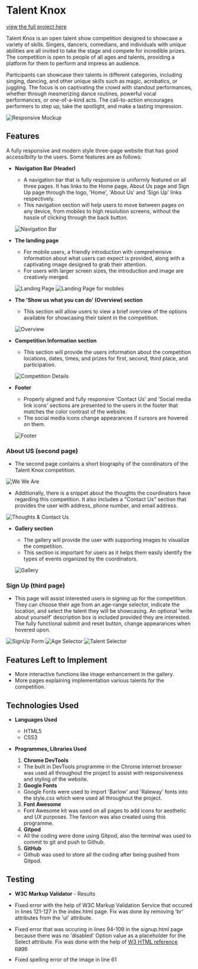 # Talent Knox

[view the full project here](https://taz1003.github.io/Portfolio-Project-1---Talent-Knox/)

Talent Knox is an open talent show competition designed to showcase a variety of skills. Singers, dancers, comedians, and individuals with unique abilities are all invited to take the stage and compete for incredible prizes. The competition is open to people of all ages and talents, providing a platform for them to perform and impress an audience.

Participants can showcase their talents in different categories, including singing, dancing, and other unique skills such as magic, acrobatics, or juggling. The focus is on captivating the crowd with standout performances, whether through mesmerizing dance routines, powerful vocal performances, or one-of-a-kind acts. The call-to-action encourages performers to step up, take the spotlight, and make a lasting impression.

![Responsive Mockup](assets/screenshots/talent_knox_mockup.png)

## Features
A fully responsive and modern style three-page website that has good accessilbilty to the users. Some features are as follows:

- __Navigation Bar (Header)__
  - A navigation bar that is fully responsive is uniformly featured on all three pages. It has links to the Home page, About Us page and Sign Up page through the logo, 'Home', 'About Us' and 'Sign Up' links respectively.
  - This navigation section will help users to move between pages on any device, from mobiles to high resolution screens, without the hassle of clicking through the back button.

  ![Navigation Bar](assets/screenshots/talent_knox_nav.png)

- __The landing page__
  - For mobile users, a friendly introduction with comprehensive information about what users can expect is provided, along with a captivating image designed to grab their attention.
  - For users with larger screen sizes, the introduction and image are creatively merged.

  ![Landing Page](assets/screenshots/talent_knox_landing_page.png) ![Landing Page for mobiles](assets/screenshots/talent_knox_landing_page_mobile.png)

- __The 'Show us what you can do' (Overview) section__
  - This section will allow users to view a brief overview of the options available for showcasing their talent in the competition.

  ![Overview](assets/screenshots/talent_knox_overview.png)

- __Competition Information section__
  - This section will provide the users information about the competition locations, dates, times, and prizes for first, second, third place, and participation.

  ![Competition Details](assets/screenshots/talent_knox_competition_details.png)

- __Footer__
  - Properly aligned and fully responsive 'Contact Us' and 'Social media link icons' sections are presented to the users in the footer that matches the color contrast of the website.
  - The social media icons change appearances if cursors are hovered on them.

  ![Footer](assets/screenshots/talent_knox_footer.png)

### About US (second page)
  - The second page contains a short biography of the coordinators of the Talent Knox competition.

  ![We We Are](assets/screenshots/talent_knox_about_us.png)

  - Additionally, there is a snippet about the thoughts the coordinators have regarding this competition. It also includes a "Contact Us" section that provides the user with address, phone number, and email address. 

  ![Thoughts & Contact Us](assets/screenshots/talent_knox_thoughts_contact_us.png)

- __Gallery section__
  - The gallery will provide the user with supporting images to visualize the competition.
  - This section is important for users as it helps them easily identify the types of events organized by the coordinators.

  ![Gallery](assets/screenshots/talent_knox_gallery.png)

### Sign Up (third page)
  - This page will assist interested users in signing up for the competition. They can choose their age from an age-range selector, indicate the location, and select the talent they will be showcasing. An optional 'write about yourself' description box is included provided they are interested. The fully functional submit and reset button, change appearances when hovered upon.

  ![SignUp Form](assets/screenshots/talent_knox_sign_up_form.png)
  ![Age Selector](assets/screenshots/talent_knox_age_selector.png)
  ![Talent Selector](assets/screenshots/talent_knox_talent_selector.png)

## Features Left to Implement
  - More interactive functions like image enhancement in the gallery.
  - More pages explaining implementation various talents for the competition.


## Technologies Used
- __Languages Used__
  - HTML5
  - CSS3

- __Programmes, Libraries Used__
  1. __Chrome DevTools__
    - The built in DevTools programme in the Chrome internet browser was used all throughout the project to assist with responsiveness and styling of the website.
  2. __Google Fonts__
    - Google Fonts were used to import 'Barlow' and 'Raleway' fonts into the style.css which were used all throughout the project.
  3. __Font Awesome__
    - Font Awesome kit was used on all pages to add icons for aesthetic and UX purposes. The favicon was also created using this programme.
  4. __Gitpod__
    - All the coding were done using Gitpod, also the terminal was used to commit to git and push to Github.
  5. __GitHub__
    - Github was used to store all the coding after being pushed from Gitpod.


## Testing

  - __W3C Markup Validator__ - Results
  
  - Fixed error with the help of W3C Markup Validation Service that occured in lines 121-127 in the index.html page. Fix was done by removing 'br' attributes from the 'ul' attribute. 
  
  - Fixed error that was occuring in lines 94-109 in the signup.html page because there was no 'disabled' Option value as a placeholder for the Select attribute. Fix was done with the help of [W3 HTML reference page](https://www.w3schools.com/tags/tag_option.asp).

  - Fixed spelling error of the image in line 61 
